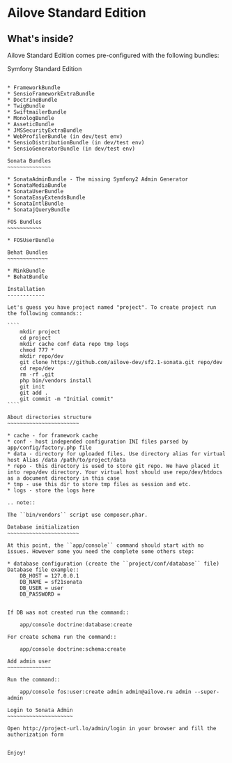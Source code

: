 Ailove Standard Edition
=======================

What's inside?
--------------

Ailove Standard Edition comes pre-configured with the following bundles:

Symfony Standard Edition
~~~~~~~~~~~~~~~~~~~~~~~~

* FrameworkBundle
* SensioFrameworkExtraBundle
* DoctrineBundle
* TwigBundle
* SwiftmailerBundle
* MonologBundle
* AsseticBundle
* JMSSecurityExtraBundle
* WebProfilerBundle (in dev/test env)
* SensioDistributionBundle (in dev/test env)
* SensioGeneratorBundle (in dev/test env)

Sonata Bundles
~~~~~~~~~~~~~~

* SonataAdminBundle - The missing Symfony2 Admin Generator
* SonataMediaBundle
* SonataUserBundle
* SonataEasyExtendsBundle
* SonataIntlBundle
* SonatajQueryBundle

FOS Bundles
~~~~~~~~~~~

* FOSUserBundle

Behat Bundles
~~~~~~~~~~~~~

* MinkBundle
* BehatBundle

Installation
------------

Let's guess you have project named "project". To create project run the following commands::

````
    mkdir project
    cd project
    mkdir cache conf data repo tmp logs
    chmod 777 *
    mkdir repo/dev
    git clone https://github.com/ailove-dev/sf2.1-sonata.git repo/dev
    cd repo/dev
    rm -rf .git
    php bin/vendors install
    git init
    git add .
    git commit -m "Initial commit"
````

About directories structure
~~~~~~~~~~~~~~~~~~~~~~~

* cache - for framework cache
* conf - host independed configuration INI files parsed by app/config/factory.php file
* data - directory for uploaded files. Use directory alias for virtual host Alias /data /path/to/project/data
* repo - this directory is used to store git repo. We have placed it into repo/dev directory. Your virtual host should use repo/dev/htdocs as a document directory in this case
* tmp - use this dir to store tmp files as session and etc.
* logs - store the logs here

.. note::

The ``bin/vendors`` script use composer.phar.

Database initialization
~~~~~~~~~~~~~~~~~~~~~~~

At this point, the ``app/console`` command should start with no issues. However some you need the complete some others step:

* database configuration (create the ``project/conf/database`` file)
Database file example::
    DB_HOST = 127.0.0.1
    DB_NAME = sf21sonata
    DB_USER = user
    DB_PASSWORD =


If DB was not created run the command::

    app/console doctrine:database:create

For create schema run the command::

    app/console doctrine:schema:create

Add admin user
~~~~~~~~~~~~~~

Run the command::

    app/console fos:user:create admin admin@ailove.ru admin --super-admin

Login to Sonata Admin
~~~~~~~~~~~~~~~~~~~~~

Open http://project-url.lo/admin/login in your browser and fill the authorization form


Enjoy!

